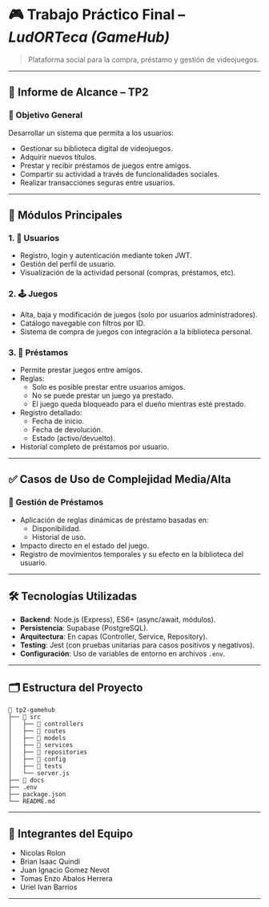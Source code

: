 # 🎮 Trabajo Práctico Final – *LudORTeca (GameHub)*

> Plataforma social para la compra, préstamo y gestión de videojuegos.

---

## 📄 Informe de Alcance – TP2

### 🎯 Objetivo General

Desarrollar un sistema que permita a los usuarios:

- Gestionar su biblioteca digital de videojuegos.
- Adquirir nuevos títulos.
- Prestar y recibir préstamos de juegos entre amigos.
- Compartir su actividad a través de funcionalidades sociales.
- Realizar transacciones seguras entre usuarios.

---

## 🔧 Módulos Principales

### 1. 👤 **Usuarios**
- Registro, login y autenticación mediante token JWT.
- Gestión del perfil de usuario.
- Visualización de la actividad personal (compras, préstamos, etc).

### 2. 🕹️ **Juegos**
- Alta, baja y modificación de juegos (solo por usuarios administradores).
- Catálogo navegable con filtros por ID.
- Sistema de compra de juegos con integración a la biblioteca personal.

### 3. 🔁 **Préstamos**
- Permite prestar juegos entre amigos.
- Reglas:
  - Solo es posible prestar entre usuarios amigos.
  - No se puede prestar un juego ya prestado.
  - El juego queda bloqueado para el dueño mientras esté prestado.
- Registro detallado:
  - Fecha de inicio.
  - Fecha de devolución.
  - Estado (activo/devuelto).
- Historial completo de préstamos por usuario.

---

## ✅ Casos de Uso de Complejidad Media/Alta

### 🧩 Gestión de Préstamos
- Aplicación de reglas dinámicas de préstamo basadas en:
  - Disponibilidad.
  - Historial de uso.
- Impacto directo en el estado del juego.
- Registro de movimientos temporales y su efecto en la biblioteca del usuario.

---

## 🛠️ Tecnologías Utilizadas

- **Backend**: Node.js (Express), ES6+ (async/await, módulos).
- **Persistencia**: Supabase (PostgreSQL).
- **Arquitectura**: En capas (Controller, Service, Repository).
- **Testing**: Jest (con pruebas unitarias para casos positivos y negativos).
- **Configuración**: Uso de variables de entorno en archivos `.env`.

---

## 🗂️ Estructura del Proyecto

```
📁 tp2-gamehub
├── 📂 src
│   ├── 📂 controllers
│   ├── 📂 routes
│   ├── 📂 models
│   ├── 📂 services
│   ├── 📂 repositories
│   ├── 📂 config
│   ├── 📂 tests
│   └── server.js
├── 📂 docs
├── .env
├── package.json
└── README.md
```

---

## 👥 Integrantes del Equipo

- Nicolas Rolon  
- Brian Isaac Quindi  
- Juan Ignacio Gomez Nevot  
- Tomas Enzo Abalos Herrera  
- Uriel Ivan Barrios

---